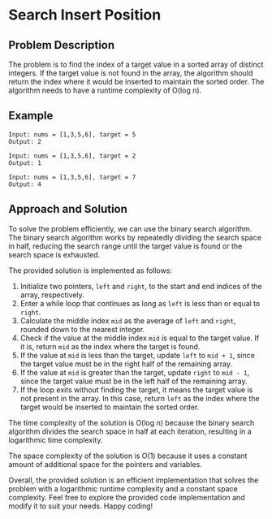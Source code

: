 # Search Insert Position

## Problem Description

The problem is to find the index of a target value in a sorted array of distinct integers. If the target value is not found in the array, the algorithm should return the index where it would be inserted to maintain the sorted order. The algorithm needs to have a runtime complexity of O(log n).

## Example

```
Input: nums = [1,3,5,6], target = 5
Output: 2
```

```
Input: nums = [1,3,5,6], target = 2
Output: 1
```

```
Input: nums = [1,3,5,6], target = 7
Output: 4
```

## Approach and Solution

To solve the problem efficiently, we can use the binary search algorithm. The binary search algorithm works by repeatedly dividing the search space in half, reducing the search range until the target value is found or the search space is exhausted.

The provided solution is implemented as follows:

1. Initialize two pointers, `left` and `right`, to the start and end indices of the array, respectively.
2. Enter a while loop that continues as long as `left` is less than or equal to `right`.
3. Calculate the middle index `mid` as the average of `left` and `right`, rounded down to the nearest integer.
4. Check if the value at the middle index `mid` is equal to the target value. If it is, return `mid` as the index where the target is found.
5. If the value at `mid` is less than the target, update `left` to `mid + 1`, since the target value must be in the right half of the remaining array.
6. If the value at `mid` is greater than the target, update `right` to `mid - 1`, since the target value must be in the left half of the remaining array.
7. If the loop exits without finding the target, it means the target value is not present in the array. In this case, return `left` as the index where the target would be inserted to maintain the sorted order.

The time complexity of the solution is O(log n) because the binary search algorithm divides the search space in half at each iteration, resulting in a logarithmic time complexity.

The space complexity of the solution is O(1) because it uses a constant amount of additional space for the pointers and variables.

Overall, the provided solution is an efficient implementation that solves the problem with a logarithmic runtime complexity and a constant space complexity.
Feel free to explore the provided code implementation and modify it to suit your needs. Happy coding!
